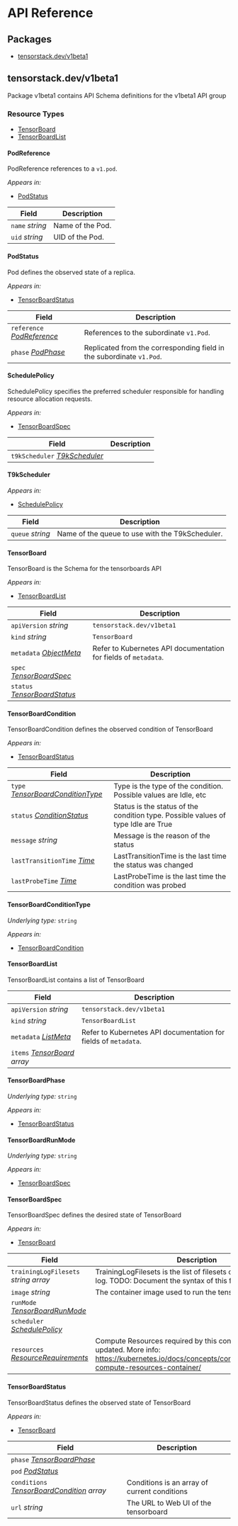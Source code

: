 # API Reference

## Packages
- [tensorstack.dev/v1beta1](#tensorstackdevv1beta1)


## tensorstack.dev/v1beta1

Package v1beta1 contains API Schema definitions for the  v1beta1 API group

### Resource Types
- [TensorBoard](#tensorboard)
- [TensorBoardList](#tensorboardlist)



#### PodReference



PodReference references to a `v1.pod`.

_Appears in:_
- [PodStatus](#podstatus)

| Field | Description |
| --- | --- |
| `name` _string_ | Name of the Pod. |
| `uid` _string_ | UID of the Pod. |


#### PodStatus



Pod defines the observed state of a replica.

_Appears in:_
- [TensorBoardStatus](#tensorboardstatus)

| Field | Description |
| --- | --- |
| `reference` _[PodReference](#podreference)_ | References to the subordinate `v1.Pod`. |
| `phase` _<a target="_blank" rel="noopener noreferrer" href="https://kubernetes.io/docs/reference/generated/kubernetes-api/v1.24/#podphase-v1-core">PodPhase</a>_ | Replicated from the corresponding field in the subordinate `v1.Pod`. |


#### SchedulePolicy



SchedulePolicy specifies the preferred scheduler responsible for handling resource allocation requests.

_Appears in:_
- [TensorBoardSpec](#tensorboardspec)

| Field | Description |
| --- | --- |
| `t9kScheduler` _[T9kScheduler](#t9kscheduler)_ |  |


#### T9kScheduler





_Appears in:_
- [SchedulePolicy](#schedulepolicy)

| Field | Description |
| --- | --- |
| `queue` _string_ | Name of the queue to use with the T9kScheduler. |


#### TensorBoard



TensorBoard is the Schema for the tensorboards API

_Appears in:_
- [TensorBoardList](#tensorboardlist)

| Field | Description |
| --- | --- |
| `apiVersion` _string_ | `tensorstack.dev/v1beta1`
| `kind` _string_ | `TensorBoard`
| `metadata` _<a target="_blank" rel="noopener noreferrer" href="https://kubernetes.io/docs/reference/generated/kubernetes-api/v1.24/#objectmeta-v1-meta">ObjectMeta</a>_ | Refer to Kubernetes API documentation for fields of `metadata`. |
| `spec` _[TensorBoardSpec](#tensorboardspec)_ |  |
| `status` _[TensorBoardStatus](#tensorboardstatus)_ |  |


#### TensorBoardCondition



TensorBoardCondition defines the observed condition of TensorBoard

_Appears in:_
- [TensorBoardStatus](#tensorboardstatus)

| Field | Description |
| --- | --- |
| `type` _[TensorBoardConditionType](#tensorboardconditiontype)_ | Type is the type of the condition. Possible values are Idle, etc |
| `status` _<a target="_blank" rel="noopener noreferrer" href="https://kubernetes.io/docs/reference/generated/kubernetes-api/v1.24/#conditionstatus-v1-core">ConditionStatus</a>_ | Status is the status of the condition type. Possible values of type Idle are True|False|Unknown |
| `message` _string_ | Message is the reason of the status |
| `lastTransitionTime` _<a target="_blank" rel="noopener noreferrer" href="https://kubernetes.io/docs/reference/generated/kubernetes-api/v1.24/#time-v1-meta">Time</a>_ | LastTransitionTime is the last time the status was changed |
| `lastProbeTime` _<a target="_blank" rel="noopener noreferrer" href="https://kubernetes.io/docs/reference/generated/kubernetes-api/v1.24/#time-v1-meta">Time</a>_ | LastProbeTime is the last time the condition was probed |


#### TensorBoardConditionType

_Underlying type:_ `string`



_Appears in:_
- [TensorBoardCondition](#tensorboardcondition)



#### TensorBoardList



TensorBoardList contains a list of TensorBoard



| Field | Description |
| --- | --- |
| `apiVersion` _string_ | `tensorstack.dev/v1beta1`
| `kind` _string_ | `TensorBoardList`
| `metadata` _<a target="_blank" rel="noopener noreferrer" href="https://kubernetes.io/docs/reference/generated/kubernetes-api/v1.24/#listmeta-v1-meta">ListMeta</a>_ | Refer to Kubernetes API documentation for fields of `metadata`. |
| `items` _[TensorBoard](#tensorboard) array_ |  |


#### TensorBoardPhase

_Underlying type:_ `string`



_Appears in:_
- [TensorBoardStatus](#tensorboardstatus)



#### TensorBoardRunMode

_Underlying type:_ `string`



_Appears in:_
- [TensorBoardSpec](#tensorboardspec)



#### TensorBoardSpec



TensorBoardSpec defines the desired state of TensorBoard

_Appears in:_
- [TensorBoard](#tensorboard)

| Field | Description |
| --- | --- |
| `trainingLogFilesets` _string array_ | TrainingLogFilesets is the list of filesets containing training log. TODO: Document the syntax of this field. |
| `image` _string_ | The container image used to run the tensorboard. |
| `runMode` _[TensorBoardRunMode](#tensorboardrunmode)_ |  |
| `scheduler` _[SchedulePolicy](#schedulepolicy)_ |  |
| `resources` _<a target="_blank" rel="noopener noreferrer" href="https://kubernetes.io/docs/reference/generated/kubernetes-api/v1.24/#resourcerequirements-v1-core">ResourceRequirements</a>_ | Compute Resources required by this container. Cannot be updated. More info: https://kubernetes.io/docs/concepts/configuration/manage-compute-resources-container/ |


#### TensorBoardStatus



TensorBoardStatus defines the observed state of TensorBoard

_Appears in:_
- [TensorBoard](#tensorboard)

| Field | Description |
| --- | --- |
| `phase` _[TensorBoardPhase](#tensorboardphase)_ |  |
| `pod` _[PodStatus](#podstatus)_ |  |
| `conditions` _[TensorBoardCondition](#tensorboardcondition) array_ | Conditions is an array of current conditions |
| `url` _string_ | The URL to Web UI of the tensorboard |


